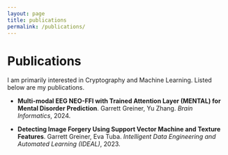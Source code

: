 ```yaml
---
layout: page
title: publications
permalink: /publications/
---
```


<h1 class="header"> Publications </h1>

I am primarily interested in Cryptography and Machine Learning. Listed below are my publications.

* **Multi-modal EEG NEO-FFI with Trained Attention Layer (MENTAL) for Mental Disorder Prediction**. Garrett Greiner, Yu Zhang. *Brain Informatics*, 2024.

* **Detecting Image Forgery Using Support Vector Machine and Texture Features**. Garrett Greiner, Eva Tuba. *Intelligent Data Engineering and Automated Learning (IDEAL)*, 2023.